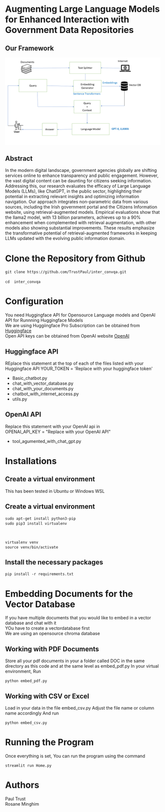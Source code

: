 # Augmenting Large Language Models for Enhanced Interaction with Government Data Repositories
## Our Framework
![Paper Figure](https://github.com/TrustPaul/inter_convqa/blob/main/Intercovqa_paper_figure.png)
## Abstract
In the modern digital landscape, government agencies globally are shifting services online to enhance transparency and public engagement. However, the vast digital content can be daunting for citizens seeking information. Addressing this, our research evaluates the efficacy of Large Language Models (LLMs), like ChatGPT, in the public sector, highlighting their potential in extracting relevant insights and optimizing information navigation. Our approach integrates non-parametric data from various sources, including the Irish government portal and the Citizens Information website, using retrieval-augmented models. Empirical evaluations show that the llama2 model, with $13$ billion parameters, achieves up to a $90\%$ enhancement when complemented with retrieval augmentation, with other models also showing substantial improvements. These results emphasize the transformative potential of retrieval-augmented frameworks in keeping LLMs updated with the evolving public information domain.


# Clone the Repository from Github
````
git clone https://github.com/TrustPaul/inter_convqa.git

cd  inter_convqa
````
# Configuration
You need Huggingface API for Opensource Language models and OpenAI API for Runnning Huggingface Models <br>
We are using Huggiingface Pro Subscription can be obtained from [Huggingface](https://huggingface.co/blog/inference-pro) <br>
Open API keys can be obtained from OpenAI website [OpenAI](https://openai.com/) <br>
## Huggingface API
REplace this statement at the top of each of the files listed with your Huggingface API
YOUR_TOKEN = 'Replace with your huggingface token'
- Basic_chatbot.py
- chat_with_vector_database.py
- chat_with_your_documents.py
- chatbot_with_internet_access.py
- utils.py

## OpenAI API
Replace this statement with your OpenAI api in <br>
OPENAI_API_KEY = "Replace with your OpenAI API"
- tool_agumented_with_chat_gpt.py



# Installations
## Create a virtual environment
This has been tested in Ubuntu or Windows WSL
## Create a virtual environment
````
sudo apt-get install python3-pip 
sudo pip3 install virtualenv
````

<br>

````
virtualenv venv
source venv/bin/activate
````

## Install the necessary packages
````
pip install -r requirements.txt 
````

# Embedding Documents for the Vector Database
If you have multiple documents that you would like to  embed in a vector database and chat with it <br>
YOu have to create a vectordatabase first <br>
We are using an opensource chroma database <br>

## Working with PDF Documents
Store all your pdf documents in your a folder called DOC in the same directory as this code and at the same level as embed_pdf.py
In your virtual environment, Run
````
python embed_pdf.py
````

## Working with CSV or Excel
Load in your data in the file embed_csv.py
Adjust the file name or column name accordingly
And run
````
python embed_csv.py
````
# Running the Program
Once everything is set, You can run the program using the command
````
streamlit run Home.py
````
# Authors
Paul Trust <br>
Rosane Minghim
